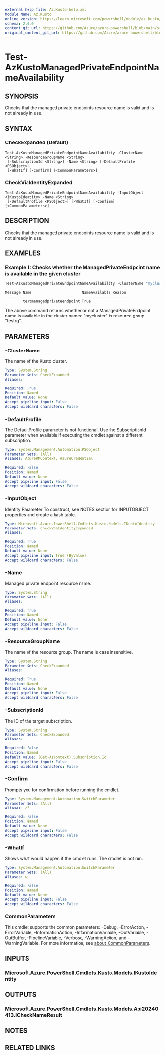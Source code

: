 ```yaml
---
external help file: Az.Kusto-help.xml
Module Name: Az.Kusto
online version: https://learn.microsoft.com/powershell/module/az.kusto/test-azkustomanagedprivateendpointnameavailability
schema: 2.0.0
content_git_url: https://github.com/Azure/azure-powershell/blob/main/src/Kusto/Kusto/help/Test-AzKustoManagedPrivateEndpointNameAvailability.md
original_content_git_url: https://github.com/Azure/azure-powershell/blob/main/src/Kusto/Kusto/help/Test-AzKustoManagedPrivateEndpointNameAvailability.md
---
```


# Test-AzKustoManagedPrivateEndpointNameAvailability

## SYNOPSIS
Checks that the managed private endpoints resource name is valid and is not already in use.

## SYNTAX

### CheckExpanded (Default)
```
Test-AzKustoManagedPrivateEndpointNameAvailability -ClusterName <String> -ResourceGroupName <String>
 [-SubscriptionId <String>] -Name <String> [-DefaultProfile <PSObject>]
 [-WhatIf] [-Confirm] [<CommonParameters>]
```

### CheckViaIdentityExpanded
```
Test-AzKustoManagedPrivateEndpointNameAvailability -InputObject <IKustoIdentity> -Name <String>
 [-DefaultProfile <PSObject>] [-WhatIf] [-Confirm] [<CommonParameters>]
```

## DESCRIPTION
Checks that the managed private endpoints resource name is valid and is not already in use.

## EXAMPLES

### Example 1: Checks whether the ManagedPrivateEndpoint name is available in the given cluster
```powershell
Test-AzKustoManagedPrivateEndpointNameAvailability -ClusterName "mycluster" -ResourceGroupName "testrg" -Name "testmanagedprivateendpoint"
```

```output
Message Name                       NameAvailable Reason
------- ----                       ------------- ------
        testmanagedprivateendpoint True
```

The above command returns whether or not a ManagedPrivateEndpoint name is available in the cluster named "mycluster" in resource group "testrg".

## PARAMETERS

### -ClusterName
The name of the Kusto cluster.

```yaml
Type: System.String
Parameter Sets: CheckExpanded
Aliases:

Required: True
Position: Named
Default value: None
Accept pipeline input: False
Accept wildcard characters: False
```

### -DefaultProfile
The DefaultProfile parameter is not functional.
Use the SubscriptionId parameter when available if executing the cmdlet against a different subscription.

```yaml
Type: System.Management.Automation.PSObject
Parameter Sets: (All)
Aliases: AzureRMContext, AzureCredential

Required: False
Position: Named
Default value: None
Accept pipeline input: False
Accept wildcard characters: False
```

### -InputObject
Identity Parameter
To construct, see NOTES section for INPUTOBJECT properties and create a hash table.

```yaml
Type: Microsoft.Azure.PowerShell.Cmdlets.Kusto.Models.IKustoIdentity
Parameter Sets: CheckViaIdentityExpanded
Aliases:

Required: True
Position: Named
Default value: None
Accept pipeline input: True (ByValue)
Accept wildcard characters: False
```

### -Name
Managed private endpoint resource name.

```yaml
Type: System.String
Parameter Sets: (All)
Aliases:

Required: True
Position: Named
Default value: None
Accept pipeline input: False
Accept wildcard characters: False
```

### -ResourceGroupName
The name of the resource group.
The name is case insensitive.

```yaml
Type: System.String
Parameter Sets: CheckExpanded
Aliases:

Required: True
Position: Named
Default value: None
Accept pipeline input: False
Accept wildcard characters: False
```

### -SubscriptionId
The ID of the target subscription.

```yaml
Type: System.String
Parameter Sets: CheckExpanded
Aliases:

Required: False
Position: Named
Default value: (Get-AzContext).Subscription.Id
Accept pipeline input: False
Accept wildcard characters: False
```

### -Confirm
Prompts you for confirmation before running the cmdlet.

```yaml
Type: System.Management.Automation.SwitchParameter
Parameter Sets: (All)
Aliases: cf

Required: False
Position: Named
Default value: None
Accept pipeline input: False
Accept wildcard characters: False
```

### -WhatIf
Shows what would happen if the cmdlet runs.
The cmdlet is not run.

```yaml
Type: System.Management.Automation.SwitchParameter
Parameter Sets: (All)
Aliases: wi

Required: False
Position: Named
Default value: None
Accept pipeline input: False
Accept wildcard characters: False
```

### CommonParameters
This cmdlet supports the common parameters: -Debug, -ErrorAction, -ErrorVariable, -InformationAction, -InformationVariable, -OutVariable, -OutBuffer, -PipelineVariable, -Verbose, -WarningAction, and -WarningVariable. For more information, see [about_CommonParameters](http://go.microsoft.com/fwlink/?LinkID=113216).

## INPUTS

### Microsoft.Azure.PowerShell.Cmdlets.Kusto.Models.IKustoIdentity

## OUTPUTS

### Microsoft.Azure.PowerShell.Cmdlets.Kusto.Models.Api20240413.ICheckNameResult

## NOTES

## RELATED LINKS
